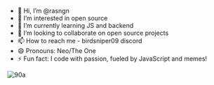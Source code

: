 - 👋 Hi, I’m @rasngn
- 👀 I’m interested in open source 
- 🌱 I’m currently learning JS and backend
- 💞️ I’m looking to collaborate on open source projects
- 📫 How to reach me - birdsniper09 discord
- 😄 Pronouns: Neo/The One
- ⚡ Fun fact: I code with passion, fueled by JavaScript and memes!

<!---
rasngn/rasngn is a ✨ special ✨ repository because its `README.md` (this file) appears on your GitHub profile.
You can click the Preview link to take a look at your changes.
--->


![90a](https://github.com/user-attachments/assets/766893a0-7102-4707-aca3-3a806de60ebd)

